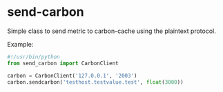 send-carbon
===========

Simple class to send metric to carbon-cache using the plaintext protocol.

Example:
```python
#!/usr/bin/python
from send_carbon import CarbonClient

carbon = CarbonClient('127.0.0.1', '2003')
carbon.sendcarbon('testhost.testvalue.test', float(3000))
```
